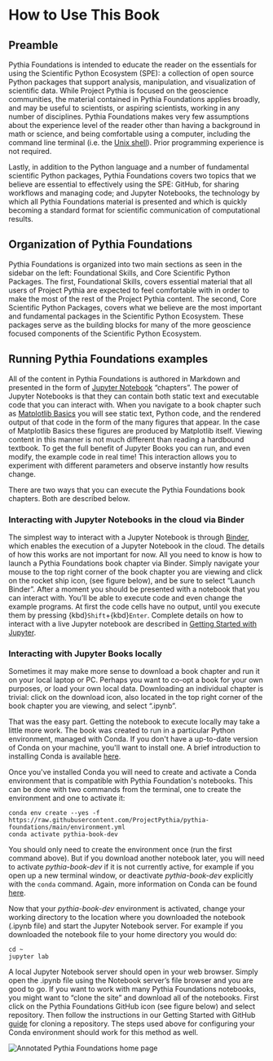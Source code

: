 # How to Use This Book

## Preamble

Pythia Foundations is intended to educate the reader on the essentials
for using the Scientific Python Ecosystem (SPE): a collection of
open source Python packages that support analysis, manipulation,
and visualization of scientific data. While Project Pythia is focused
on the geoscience communities, the material contained in Pythia
Foundations applies broadly, and may be useful to scientists, or
aspiring scientists, working in any number of disciplines. Pythia
Foundations makes very few assumptions about the experience level
of the reader other than having a background in math or science,
and being comfortable using a computer, including the command line
terminal (i.e. the [Unix shell](https://en.wikipedia.org/wiki/Unix_shell)).
Prior programming experience is not required.

Lastly, in addition to the Python language and a number of fundamental
scientific Python packages, Pythia Foundations covers two topics
that we believe are essential
to effectively using the SPE: GitHub, for sharing workflows and
managing code; and Jupyter Notebooks, the technology by which all
Pythia Foundations material is presented and which is quickly
becoming a standard format for scientific communication of computational
results.

## Organization of Pythia Foundations

Pythia Foundations is organized into two main sections as seen in
the sidebar on the left: Foundational Skills, and Core Scientific
Python Packages. The first, Foundational Skills, covers essential
material that all users of Project Pythia are expected to feel
comfortable with in order to make the most of the rest of the Project
Pythia content. The second, Core Scientific Python Packages, covers
what we believe are the most important and fundamental packages
in the Scientific Python Ecosystem. These packages serve as the
building blocks for many of the more geoscience focused components
of the Scientific Python Ecosystem.

## Running Pythia Foundations examples

All of the content in Pythia Foundations is authored in Markdown
and presented in the form of [Jupyter
Notebook](https://jupyterbook.org/intro.html) “chapters”. The power
of Jupyter Notebooks is that they can contain both static text and
executable code that you can interact with. When you navigate to a
book chapter such as [Matplotlib
Basics](../core/matplotlib/matplotlib-basics)
you will see static text, Python code, and the rendered output of
that code in the form of the many figures that appear. In the case
of Matplotlib Basics these figures are produced by Matplotlib itself.
Viewing content in this manner is not much different than reading
a hardbound textbook. To get the full benefit of Jupyter Books you
can run, and even modify, the example code in real time! This
interaction allows you to experiment with different parameters and
observe instantly how results change.

There are two ways that you can execute the Pythia Foundations book
chapters. Both are described below.

### Interacting with Jupyter Notebooks in the cloud via Binder

The simplest way to interact with a Jupyter Notebook is through
[Binder](https://binder.projectpythia.org), which enables the execution of a
Jupyter Notebook in the cloud. The details of how this works are not
important for now. All you need to know is how to launch a Pythia
Foundations book chapter via Binder. Simply navigate your mouse to
the top right corner of the book chapter you are viewing and click
on the rocket ship icon, (see figure below), and be sure to select
“Launch Binder”. After a moment you should be presented with a
notebook that you can interact with. You’ll be able to execute code
and even change the example programs. At first the code cells
have no output, until you execute them by pressing
{kbd}`Shift`\+{kbd}`Enter`. Complete details on how to interact with
a live Jupyter notebook are described in [Getting Started with
Jupyter](https://foundations.projectpythia.org/foundations/getting-started-jupyter.html).

### Interacting with Jupyter Books locally

Sometimes it may make more sense to download a book chapter and run
it on your local laptop or PC. Perhaps you want to co-opt a book
for your own purposes, or load your own local data. Downloading an
individual chapter is trivial: click on the download icon, also
located in the top right corner of the book chapter you are viewing,
and select “.ipynb”.

That was the easy part. Getting the notebook to execute locally may
take a little more work. The book was created to run in a particular
Python environment, managed with Conda. If you don't have a up-to-date
version of Conda on your machine, you'll want to install one. A brief
introduction to installing Conda is available [here](https://foundations.projectpythia.org/foundations/conda.html).

Once you've installed Conda you will need to create and activate a Conda environment
that is compatible with Pythia Foundation's notebooks. This
can be done with two commands from the terminal, one to create the
environment and one to activate it:

```
conda env create --yes -f https://raw.githubusercontent.com/ProjectPythia/pythia-foundations/main/environment.yml
conda activate pythia-book-dev
```

You should only need to create the environment once (run the first
command above). But if you download another notebook later, you will
need to activate _pythia-book-dev_ if
it is not currently active, for example if you open up a new
terminal window, or deactivate _pythia-book-dev_ explicitly with
the `conda` command. Again, more information on Conda can be
found [here](https://foundations.projectpythia.org/foundations/conda.html).

Now that your _pythia-book-dev_ environment is activated,
change your working directory to the
location where you downloaded the notebook (.ipynb file) and start
the Jupyter Notebook server. For example if you downloaded the
notebook file to your home directory you would do:

```
cd ~
jupyter lab
```

A local Jupyter Notebook server should open in your web browser.
Simply open the .ipynb file using the Notebook server’s file browser
and you are good to go. If you want to work with many Pythia Foundations
notebooks, you might want to “clone the site”
and download all of the notebooks. First click on the Pythia
Foundations GitHub icon (see figure below) and select repository.
Then follow the instructions in our Getting Started with GitHub
[guide](https://foundations.projectpythia.org/foundations/getting-started-github.html#)
for cloning a repository. The steps used above for configuring your
Conda environment should work for this method as well.

![Annotated Pythia Foundations home page](../images/foundations_diagram.png)
